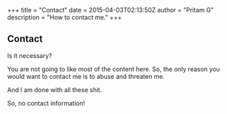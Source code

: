 +++
title = "Contact"
date = 2015-04-03T02:13:50Z
author = "Pritam G"
description = "How to contact me."
+++

## Contact

Is it necessary?

You are not going to like most of the content here. So, the only reason you would want to contact me is to abuse and threaten me. 

And I am done with all these shit.

So, no contact information!
